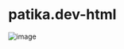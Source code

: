 # patika.dev-html
![image](https://user-images.githubusercontent.com/96125581/228337593-0b02083f-0c05-47ba-bd28-742d2c418812.png)


